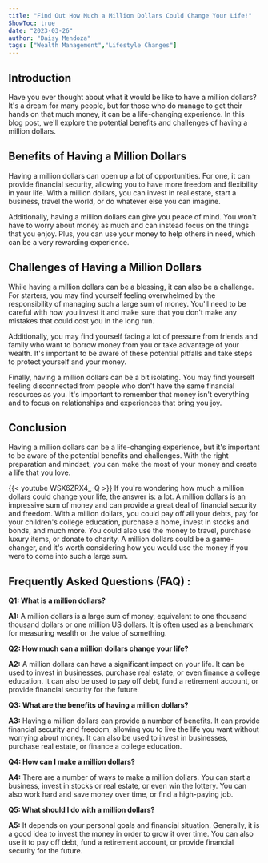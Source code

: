 ```yaml
---
title: "Find Out How Much a Million Dollars Could Change Your Life!"
ShowToc: true 
date: "2023-03-26"
author: "Daisy Mendoza" 
tags: ["Wealth Management","Lifestyle Changes"]
---
```

## Introduction

Have you ever thought about what it would be like to have a million dollars? It's a dream for many people, but for those who do manage to get their hands on that much money, it can be a life-changing experience. In this blog post, we'll explore the potential benefits and challenges of having a million dollars.

## Benefits of Having a Million Dollars

Having a million dollars can open up a lot of opportunities. For one, it can provide financial security, allowing you to have more freedom and flexibility in your life. With a million dollars, you can invest in real estate, start a business, travel the world, or do whatever else you can imagine.

Additionally, having a million dollars can give you peace of mind. You won't have to worry about money as much and can instead focus on the things that you enjoy. Plus, you can use your money to help others in need, which can be a very rewarding experience.

## Challenges of Having a Million Dollars

While having a million dollars can be a blessing, it can also be a challenge. For starters, you may find yourself feeling overwhelmed by the responsibility of managing such a large sum of money. You'll need to be careful with how you invest it and make sure that you don't make any mistakes that could cost you in the long run.

Additionally, you may find yourself facing a lot of pressure from friends and family who want to borrow money from you or take advantage of your wealth. It's important to be aware of these potential pitfalls and take steps to protect yourself and your money.

Finally, having a million dollars can be a bit isolating. You may find yourself feeling disconnected from people who don't have the same financial resources as you. It's important to remember that money isn't everything and to focus on relationships and experiences that bring you joy.

## Conclusion

Having a million dollars can be a life-changing experience, but it's important to be aware of the potential benefits and challenges. With the right preparation and mindset, you can make the most of your money and create a life that you love.

{{< youtube WSX6ZRX4_-Q >}} 
If you're wondering how much a million dollars could change your life, the answer is: a lot. A million dollars is an impressive sum of money and can provide a great deal of financial security and freedom. With a million dollars, you could pay off all your debts, pay for your children's college education, purchase a home, invest in stocks and bonds, and much more. You could also use the money to travel, purchase luxury items, or donate to charity. A million dollars could be a game-changer, and it's worth considering how you would use the money if you were to come into such a large sum.

## Frequently Asked Questions (FAQ) :
**Q1: What is a million dollars?**

**A1:** A million dollars is a large sum of money, equivalent to one thousand thousand dollars or one million US dollars. It is often used as a benchmark for measuring wealth or the value of something. 

**Q2: How much can a million dollars change your life?**

**A2:** A million dollars can have a significant impact on your life. It can be used to invest in businesses, purchase real estate, or even finance a college education. It can also be used to pay off debt, fund a retirement account, or provide financial security for the future. 

**Q3: What are the benefits of having a million dollars?**

**A3:** Having a million dollars can provide a number of benefits. It can provide financial security and freedom, allowing you to live the life you want without worrying about money. It can also be used to invest in businesses, purchase real estate, or finance a college education. 

**Q4: How can I make a million dollars?**

**A4:** There are a number of ways to make a million dollars. You can start a business, invest in stocks or real estate, or even win the lottery. You can also work hard and save money over time, or find a high-paying job. 

**Q5: What should I do with a million dollars?**

**A5:** It depends on your personal goals and financial situation. Generally, it is a good idea to invest the money in order to grow it over time. You can also use it to pay off debt, fund a retirement account, or provide financial security for the future.





